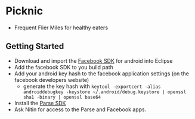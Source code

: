 Picknic
=======
+ Frequent Flier Miles for healthy eaters

Getting Started
---------------
+ Download and import the [Facebook SDK](https://developers.facebook.com/docs/android/getting-started/) for android into Eclipse
+ Add the facebook SDK to you build path
+ Add your android key hash to the facebook application settings (on the facebook developers website)
    - generate the key hash with `keytool -exportcert -alias androiddebugkey -keystore ~/.android/debug.keystore | openssl sha1 -binary | openssl base64`
+ Install the [Parse SDK](https://parse.com/apps/quickstart#android/native/blank)
+ Ask Nitin for access to the Parse and Facebook apps.
